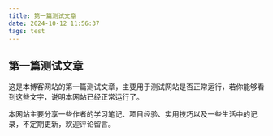 ```yaml
---
title: 第一篇测试文章
date: 2024-10-12 11:56:37
tags: test
---
```

## 第一篇测试文章

这是本博客网站的第一篇测试文章，主要用于测试网站是否正常运行，若你能够看到这些文字，说明本网站已经正常运行了。

本网站主要分享一些作者的学习笔记、项目经验、实用技巧以及一些生活中的记录，不定期更新，欢迎评论留言。
